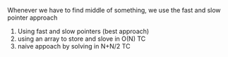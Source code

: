 Whenever we have to find middle of something, we use the fast and slow pointer approach
1. Using fast and slow pointers (best approach)
2. using an array to store and slove in O(N) TC
3. naive appoach by solving in N+N/2 TC